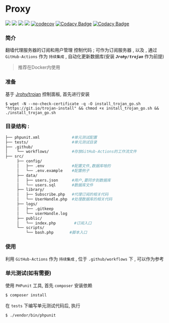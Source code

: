 
**Proxy**
===========
[![](https://github.com/twbworld/proxy/workflows/ci/badge.svg?branch=master)](https://github.com/twbworld/proxy/actions)
[![](https://img.shields.io/github/tag/twbworld/proxy?logo=github)](https://github.com/twbworld/proxy)
![](https://img.shields.io/badge/language-PHP-orange)
[![](https://img.shields.io/github/license/twbworld/proxy)](https://github.com/twbworld/proxy/blob/master/LICENSE)
[![codecov](https://codecov.io/gh/twbworld/proxy/branch/master/graph/badge.svg?token=08N3AJSVCR)](https://codecov.io/gh/twbworld/proxy)
[![Codacy Badge](https://app.codacy.com/project/badge/Coverage/d6a59fd45f234d8aab947e5be874f5cd?branch=master)](https://www.codacy.com/gh/twbworld/test/dashboard?utm_source=github.com&utm_medium=referral&utm_content=twbworld/proxy&utm_campaign=Badge_Coverage)
[![Codacy Badge](https://app.codacy.com/project/badge/Grade/d6a59fd45f234d8aab947e5be874f5cd)](https://www.codacy.com/gh/twbworld/proxy/dashboard?utm_source=github.com&amp;utm_medium=referral&amp;utm_content=twbworld/proxy&amp;utm_campaign=Badge_Grade)

### 简介
翻墙代理服务器的订阅和用户管理 控制代码 ; 可作为订阅服务器 , 以及 , 通过 `GitHub-Actions` 作为 `持续集成` , 自动化更新数据库(安装 ***`Jrohy/trojan`*** 作为前提)
> 推荐在Docker内使用

### 准备
基于 [Jrohy/trojan](https://github.com/Jrohy/trojan) 控制面板, 首先进行安装
```
$ wget -N --no-check-certificate -q -O install_trojan_go.sh "https://git.io/trojan-install" && chmod +x install_trojan_go.sh && ./install_trojan_go.sh
```

### 目录结构 : 
``` sh
├── phpunit.xml              #单元测试配置
├── tests/                   #单元测试目录
├── .github/
│    └── workflows/          #存放GitHub-Actions的工作流文件
├── src/
     ├── config/
     │   ├── .env            #配置文件,数据库啥的
     │   └── .env.example    #配置例子
     ├── data/
     │   ├── users.json      #用户,要同步到数据库
     │   └── users.sql       #数据库文件
     ├── library/
     │   ├── Subscribe.php   #代理订阅的相关代码
     │   └── UserHandle.php  #处理数据库的相关代码
     ├── logs/
     │   ├── .gitkeep
     │   └── userHandle.log
     ├── public/
     │   └── index.php        #订阅入口
     └── scripts/
         └── bash.php       #脚本入口
```
### 使用
利用 `GitHub-Actions` 作为 `持续集成` , 位于 `.github/workflows` 下 , 可以作为参考


### 单元测试(如有需要)

使用 `PHPunit` 工具, 首先 `composer` 安装依赖
``` sh
$ composer install
```
在 `tests` 下编写单元测试代码后, 执行
``` sh
$ ./vendor/bin/phpunit
```

